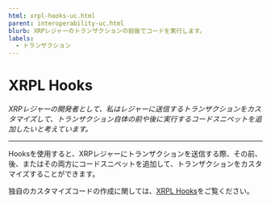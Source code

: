 ```yaml
---
html: xrpl-hooks-uc.html
parent: interoperability-uc.html
blurb: XRPレジャーのトランザクションの前後でコードを実行します。
labels:
  - トランザクション
---
```

# XRPL Hooks

_XRPレジャーの開発者として、私はレジャーに送信するトランザクションをカスタマイズして、トランザクション自体の前や後に実行するコードスニペットを追加したいと考えています。_

---

Hooksを使用すると、XRPレジャーにトランザクションを送信する際、その前、後、またはその両方にコードスニペットを追加して、トランザクションをカスタマイズすることができます。

独自のカスタマイズコードの作成に関しては、[XRPL Hooks](https://hooks-testnet-v2.xrpl-labs.com/)をご覧ください。
